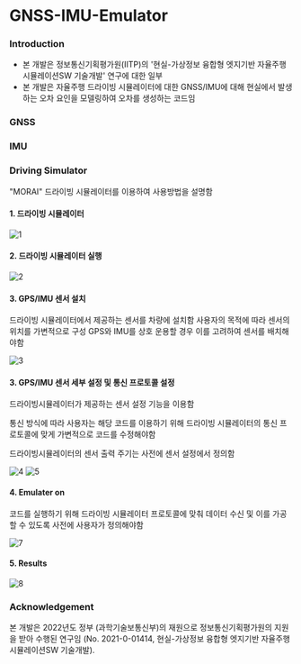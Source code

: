 # GNSS-IMU-Emulator

### Introduction
- 본 개발은 정보통신기획평가원(IITP)의 '현실-가상정보 융합형 엣지기반 자율주행 시뮬레이션SW 기술개발' 연구에 대한 일부 
- 본 개발은 자율주행 드라이빙 시뮬레이터에 대한 GNSS/IMU에 대해 현실에서 발생하는 오차 요인을 모델링하여 오차를 생성하는 코드임 


### GNSS

### IMU 

### Driving Simulator

"MORAI" 드라이빙 시뮬레이터를 이용하여 사용방법을 설명함

#### 1. 드라이빙 시뮬레이터

![1](https://user-images.githubusercontent.com/80453237/206969052-007d314a-7f73-44a5-90f6-284785d709c6.JPG)

#### 2. 드라이빙 시뮬레이터 실행

![2](https://user-images.githubusercontent.com/80453237/206969229-56206e63-b988-435c-87e3-e08c9b8c0cf8.JPG)

#### 3. GPS/IMU 센서 설치

드라이빙 시뮬레이터에서 제공하는 센서를 차량에 설치함
사용자의 목적에 따라 센서의 위치를 가변적으로 구성
GPS와 IMU를 상호 운용할 경우 이를 고려하여 센서를 배치해야함

![3](https://user-images.githubusercontent.com/80453237/206969277-1e653d75-9060-47b3-90ec-25cf735da4d4.JPG)

#### 3. GPS/IMU 센서 세부 설정 및 통신 프로토콜 설정

드라이빙시뮬레이터가 제공하는 센서 설정 기능을 이용함

통신 방식에 따라 사용자는 해당 코드를 이용하기 위해 드라이빙 시뮬레이터의 통신 프로토콜에 맞게 가변적으로 코드를 수정해야함

드라이빙시뮬레이터의 센서 출력 주기는 사전에 센서 설정에서 정의함

![4](https://user-images.githubusercontent.com/80453237/206969465-2dd7075c-ee1f-454b-8363-168573ab6d68.JPG)
![5](https://user-images.githubusercontent.com/80453237/206969468-e8abb951-9b50-40e9-9dc1-e268b07dfb92.JPG)
 
 #### 4. Emulater on
 
 코드를 실행하기 위해 드라이빙 시뮬레이터 프로토콜에 맞춰 데이터 수신 및 이를 가공할 수 있도록 사전에 사용자가 정의해야함 
 
 ![7](https://user-images.githubusercontent.com/80453237/206980723-50dac708-de24-48c4-b3bd-49fd93e7c873.JPG)
 
 #### 5. Results
 
![8](https://user-images.githubusercontent.com/80453237/206981182-9fea08ce-9d50-4370-9734-6503097bf6e3.JPG)


### Acknowledgement

본 개발은 2022년도 정부 (과학기술보통신부)의 재원으로 정보통신기획평가원의 지원을 받아 수행된 연구임 (No. 2021-0-01414, 현실-가상정보 융합형 엣지기반 자율주행 시뮬레이션SW 기술개발).
 
